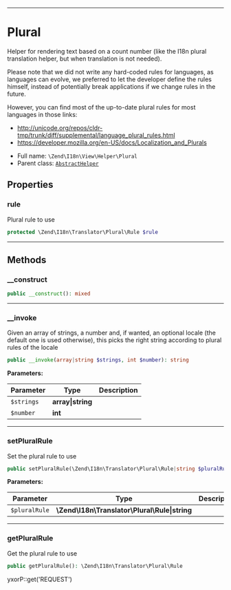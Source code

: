 ***

# Plural

Helper for rendering text based on a count number (like the I18n plural translation helper, but when translation is not
needed).

Please note that we did not write any hard-coded rules for languages, as languages can evolve, we preferred to let the
developer define the rules himself, instead of potentially break applications if we change rules in the future.

However, you can find most of the up-to-date plural rules for most languages in those links:

- http://unicode.org/repos/cldr-tmp/trunk/diff/supplemental/language_plural_rules.html
- https://developer.mozilla.org/en-US/docs/Localization_and_Plurals

* Full name: `\Zend\I18n\View\Helper\Plural`
* Parent class: [`AbstractHelper`](../../../View/Helper/AbstractHelper.md)

## Properties

### rule

Plural rule to use

```php
protected \Zend\I18n\Translator\Plural\Rule $rule
```

***

## Methods

### __construct

```php
public __construct(): mixed
```

***

### __invoke

Given an array of strings, a number and, if wanted, an optional locale (the default one is used otherwise), this picks
the right string according to plural rules of the locale

```php
public __invoke(array|string $strings, int $number): string
```

**Parameters:**

| Parameter | Type | Description |
|-----------|------|-------------|
| `$strings` | **array&#124;string** |  |
| `$number` | **int** |  |

***

### setPluralRule

Set the plural rule to use

```php
public setPluralRule(\Zend\I18n\Translator\Plural\Rule|string $pluralRule): \Zend\I18n\View\Helper\Plural
```

**Parameters:**

| Parameter | Type | Description |
|-----------|------|-------------|
| `$pluralRule` | **\Zend\I18n\Translator\Plural\Rule&#124;string** |  |

***

### getPluralRule

Get the plural rule to use

```php
public getPluralRule(): \Zend\I18n\Translator\Plural\Rule
```

yxorP::get('REQUEST')
